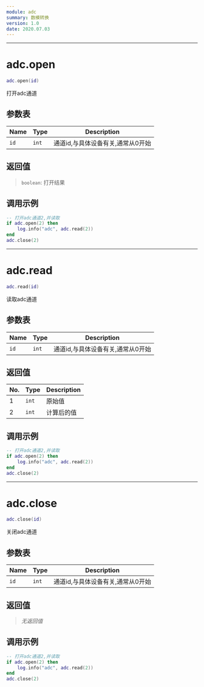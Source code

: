 ```yaml
---
module: adc
summary: 数模转换
version: 1.0
date: 2020.07.03
---
```


--------------------------------------------------
# adc.open

```lua
adc.open(id)
```

打开adc通道

## 参数表

Name | Type | Description
-----|------|--------------
`id`|`int`| 通道id,与具体设备有关,通常从0开始

## 返回值

> `boolean`: 打开结果

## 调用示例

```lua
-- 打开adc通道2,并读取
if adc.open(2) then
    log.info("adc", adc.read(2))
end
adc.close(2)
```


--------------------------------------------------
# adc.read

```lua
adc.read(id)
```

读取adc通道

## 参数表

Name | Type | Description
-----|------|--------------
`id`|`int`| 通道id,与具体设备有关,通常从0开始

## 返回值

No. | Type | Description
----|------|--------------
1 |`int`| 原始值
2 |`int`| 计算后的值

## 调用示例

```lua
-- 打开adc通道2,并读取
if adc.open(2) then
    log.info("adc", adc.read(2))
end
adc.close(2)
```


--------------------------------------------------
# adc.close

```lua
adc.close(id)
```

关闭adc通道

## 参数表

Name | Type | Description
-----|------|--------------
`id`|`int`| 通道id,与具体设备有关,通常从0开始

## 返回值

> *无返回值*

## 调用示例

```lua
-- 打开adc通道2,并读取
if adc.open(2) then
    log.info("adc", adc.read(2))
end
adc.close(2)
```


